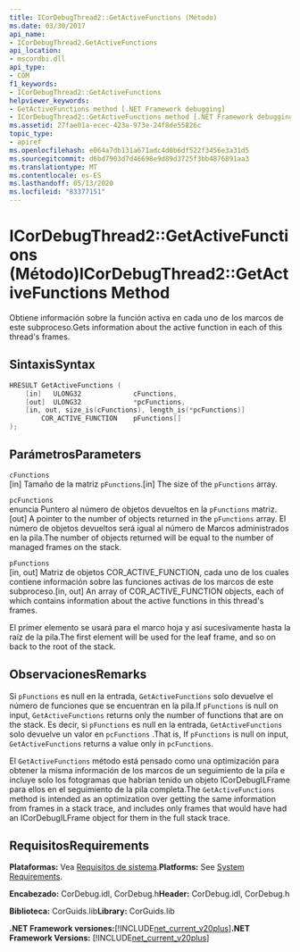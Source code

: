 ```yaml
---
title: ICorDebugThread2::GetActiveFunctions (Método)
ms.date: 03/30/2017
api_name:
- ICorDebugThread2.GetActiveFunctions
api_location:
- mscordbi.dll
api_type:
- COM
f1_keywords:
- ICorDebugThread2::GetActiveFunctions
helpviewer_keywords:
- GetActiveFunctions method [.NET Framework debugging]
- ICorDebugThread2::GetActiveFunctions method [.NET Framework debugging]
ms.assetid: 27fae01a-ecec-423a-973e-24f8de55826c
topic_type:
- apiref
ms.openlocfilehash: e064a7db131a671adc4d0b6df522f3456e3a31d5
ms.sourcegitcommit: d6bd7903d7d46698e9d89d3725f3bb4876891aa3
ms.translationtype: MT
ms.contentlocale: es-ES
ms.lasthandoff: 05/13/2020
ms.locfileid: "83377151"
---
```

# <a name="icordebugthread2getactivefunctions-method"></a><span data-ttu-id="e08e9-102">ICorDebugThread2::GetActiveFunctions (Método)</span><span class="sxs-lookup"><span data-stu-id="e08e9-102">ICorDebugThread2::GetActiveFunctions Method</span></span>
<span data-ttu-id="e08e9-103">Obtiene información sobre la función activa en cada uno de los marcos de este subproceso.</span><span class="sxs-lookup"><span data-stu-id="e08e9-103">Gets information about the active function in each of this thread's frames.</span></span>  
  
## <a name="syntax"></a><span data-ttu-id="e08e9-104">Sintaxis</span><span class="sxs-lookup"><span data-stu-id="e08e9-104">Syntax</span></span>  
  
```cpp  
HRESULT GetActiveFunctions (  
    [in]   ULONG32             cFunctions,  
    [out]  ULONG32             *pcFunctions,  
    [in, out, size_is(cFunctions), length_is(*pcFunctions)]  
        COR_ACTIVE_FUNCTION    pFunctions[]  
);  
```  
  
## <a name="parameters"></a><span data-ttu-id="e08e9-105">Parámetros</span><span class="sxs-lookup"><span data-stu-id="e08e9-105">Parameters</span></span>  
 `cFunctions`  
 <span data-ttu-id="e08e9-106">[in] Tamaño de la matriz `pFunctions`.</span><span class="sxs-lookup"><span data-stu-id="e08e9-106">[in] The size of the `pFunctions` array.</span></span>  
  
 `pcFunctions`  
 <span data-ttu-id="e08e9-107">enuncia Puntero al número de objetos devueltos en la `pFunctions` matriz.</span><span class="sxs-lookup"><span data-stu-id="e08e9-107">[out] A pointer to the number of objects returned in the `pFunctions` array.</span></span> <span data-ttu-id="e08e9-108">El número de objetos devueltos será igual al número de Marcos administrados en la pila.</span><span class="sxs-lookup"><span data-stu-id="e08e9-108">The number of objects returned will be equal to the number of managed frames on the stack.</span></span>  
  
 `pFunctions`  
 <span data-ttu-id="e08e9-109">[in, out] Matriz de objetos COR_ACTIVE_FUNCTION, cada uno de los cuales contiene información sobre las funciones activas de los marcos de este subproceso.</span><span class="sxs-lookup"><span data-stu-id="e08e9-109">[in, out] An array of COR_ACTIVE_FUNCTION objects, each of which contains information about the active functions in this thread's frames.</span></span>  
  
 <span data-ttu-id="e08e9-110">El primer elemento se usará para el marco hoja y así sucesivamente hasta la raíz de la pila.</span><span class="sxs-lookup"><span data-stu-id="e08e9-110">The first element will be used for the leaf frame, and so on back to the root of the stack.</span></span>  
  
## <a name="remarks"></a><span data-ttu-id="e08e9-111">Observaciones</span><span class="sxs-lookup"><span data-stu-id="e08e9-111">Remarks</span></span>  
 <span data-ttu-id="e08e9-112">Si `pFunctions` es null en la entrada, `GetActiveFunctions` solo devuelve el número de funciones que se encuentran en la pila.</span><span class="sxs-lookup"><span data-stu-id="e08e9-112">If `pFunctions` is null on input, `GetActiveFunctions` returns only the number of functions that are on the stack.</span></span> <span data-ttu-id="e08e9-113">Es decir, si `pFunctions` es null en la entrada, `GetActiveFunctions` solo devuelve un valor en `pcFunctions` .</span><span class="sxs-lookup"><span data-stu-id="e08e9-113">That is, If `pFunctions` is null on input, `GetActiveFunctions` returns a value only in `pcFunctions`.</span></span>  
  
 <span data-ttu-id="e08e9-114">El `GetActiveFunctions` método está pensado como una optimización para obtener la misma información de los marcos de un seguimiento de la pila e incluye solo los fotogramas que habrían tenido un objeto ICorDebugILFrame para ellos en el seguimiento de la pila completa.</span><span class="sxs-lookup"><span data-stu-id="e08e9-114">The `GetActiveFunctions` method is intended as an optimization over getting the same information from frames in a stack trace, and includes only frames that would have had an ICorDebugILFrame object for them in the full stack trace.</span></span>  
  
## <a name="requirements"></a><span data-ttu-id="e08e9-115">Requisitos</span><span class="sxs-lookup"><span data-stu-id="e08e9-115">Requirements</span></span>  
 <span data-ttu-id="e08e9-116">**Plataformas:** Vea [Requisitos de sistema](../../get-started/system-requirements.md).</span><span class="sxs-lookup"><span data-stu-id="e08e9-116">**Platforms:** See [System Requirements](../../get-started/system-requirements.md).</span></span>  
  
 <span data-ttu-id="e08e9-117">**Encabezado:** CorDebug.idl, CorDebug.h</span><span class="sxs-lookup"><span data-stu-id="e08e9-117">**Header:** CorDebug.idl, CorDebug.h</span></span>  
  
 <span data-ttu-id="e08e9-118">**Biblioteca:** CorGuids.lib</span><span class="sxs-lookup"><span data-stu-id="e08e9-118">**Library:** CorGuids.lib</span></span>  
  
 <span data-ttu-id="e08e9-119">**.NET Framework versiones:**[!INCLUDE[net_current_v20plus](../../../../includes/net-current-v20plus-md.md)]</span><span class="sxs-lookup"><span data-stu-id="e08e9-119">**.NET Framework Versions:** [!INCLUDE[net_current_v20plus](../../../../includes/net-current-v20plus-md.md)]</span></span>
